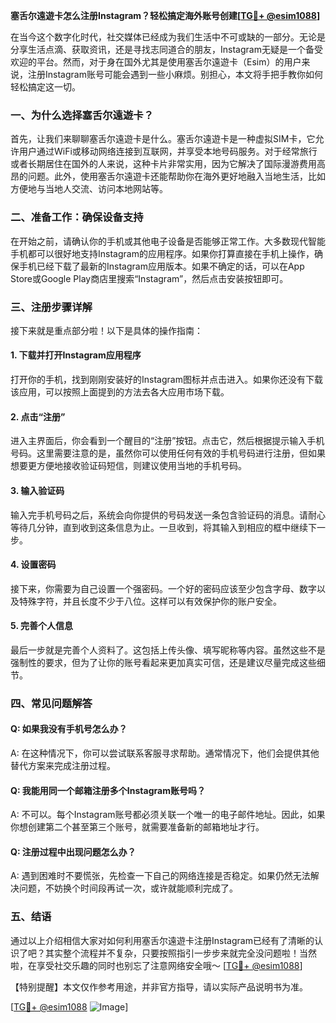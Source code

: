 **塞舌尔遠遊卡怎么注册Instagram？轻松搞定海外账号创建[[TG💪+ @esim1088](https://t.me/s/esim1088)]**

在当今这个数字化时代，社交媒体已经成为我们生活中不可或缺的一部分。无论是分享生活点滴、获取资讯，还是寻找志同道合的朋友，Instagram无疑是一个备受欢迎的平台。然而，对于身在国外尤其是使用塞舌尔遠遊卡（Esim）的用户来说，注册Instagram账号可能会遇到一些小麻烦。别担心，本文将手把手教你如何轻松搞定这一切。

### 一、为什么选择塞舌尔遠遊卡？

首先，让我们来聊聊塞舌尔遠遊卡是什么。塞舌尔遠遊卡是一种虚拟SIM卡，它允许用户通过WiFi或移动网络连接到互联网，并享受本地号码服务。对于经常旅行或者长期居住在国外的人来说，这种卡片非常实用，因为它解决了国际漫游费用高昂的问题。此外，使用塞舌尔遠遊卡还能帮助你在海外更好地融入当地生活，比如方便地与当地人交流、访问本地网站等。

### 二、准备工作：确保设备支持

在开始之前，请确认你的手机或其他电子设备是否能够正常工作。大多数现代智能手机都可以很好地支持Instagram的应用程序。如果你打算直接在手机上操作，确保手机已经下载了最新的Instagram应用版本。如果不确定的话，可以在App Store或Google Play商店里搜索“Instagram”，然后点击安装按钮即可。

### 三、注册步骤详解

接下来就是重点部分啦！以下是具体的操作指南：

#### 1. 下载并打开Instagram应用程序

打开你的手机，找到刚刚安装好的Instagram图标并点击进入。如果你还没有下载该应用，可以按照上面提到的方法去各大应用市场下载。

#### 2. 点击“注册”

进入主界面后，你会看到一个醒目的“注册”按钮。点击它，然后根据提示输入手机号码。这里需要注意的是，虽然你可以使用任何有效的手机号码进行注册，但如果想要更方便地接收验证码短信，则建议使用当地的手机号码。

#### 3. 输入验证码

输入完手机号码之后，系统会向你提供的号码发送一条包含验证码的消息。请耐心等待几分钟，直到收到这条信息为止。一旦收到，将其输入到相应的框中继续下一步。

#### 4. 设置密码

接下来，你需要为自己设置一个强密码。一个好的密码应该至少包含字母、数字以及特殊字符，并且长度不少于八位。这样可以有效保护你的账户安全。

#### 5. 完善个人信息

最后一步就是完善个人资料了。这包括上传头像、填写昵称等内容。虽然这些不是强制性的要求，但为了让你的账号看起来更加真实可信，还是建议尽量完成这些细节。

### 四、常见问题解答

#### Q: 如果我没有手机号怎么办？
A: 在这种情况下，你可以尝试联系客服寻求帮助。通常情况下，他们会提供其他替代方案来完成注册过程。

#### Q: 我能用同一个邮箱注册多个Instagram账号吗？
A: 不可以。每个Instagram账号都必须关联一个唯一的电子邮件地址。因此，如果你想创建第二个甚至第三个账号，就需要准备新的邮箱地址才行。

#### Q: 注册过程中出现问题怎么办？
A: 遇到困难时不要慌张，先检查一下自己的网络连接是否稳定。如果仍然无法解决问题，不妨换个时间段再试一次，或许就能顺利完成了。

### 五、结语

通过以上介绍相信大家对如何利用塞舌尔遠遊卡注册Instagram已经有了清晰的认识了吧？其实整个流程并不复杂，只要按照指引一步步来就完全没问题啦！当然啦，在享受社交乐趣的同时也别忘了注意网络安全哦～ [[TG💪+ @esim1088](https://t.me/s/esim1088)]

【特别提醒】本文仅作参考用途，并非官方指导，请以实际产品说明书为准。

[[TG💪+ @esim1088](https://t.me/s/esim1088) ![Image](https://i.postimg.cc/4NQfJmqS/Snipaste-2025-05-13-00-14-12.png)]